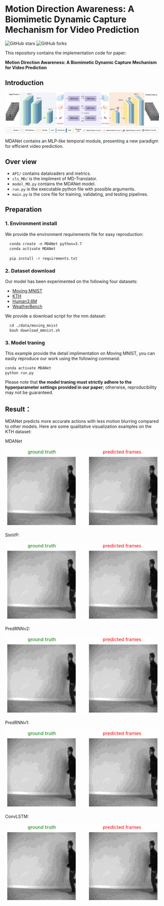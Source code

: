 # Motion Direction Awareness: A Biomimetic Dynamic Capture Mechanism for Video Prediction
![GitHub stars](https://img.shields.io/github/stars/LintureGrant/MDANet)  ![GitHub forks](https://img.shields.io/github/forks/LintureGrant/MDANet?color=green) 

This repository contains the implementation code for paper:

__Motion Direction Awareness: A Biomimetic Dynamic Capture Mechanism for Video Prediction__

## Introduction

![MDANet](/img/overview.png)


MDANet contains an MLP-like temporal module, presenting a new paradigm for efficient video prediction. 

## Over view

* `API/` contains dataloaders and metrics.
* `cls_MD/` is the impliment of MD-Translator.
* `model_MD.py` contains the MDANet model.
* `run.py` is the executable python file with possible arguments.
* `main.py` is the core file for training, validating, and testing pipelines.

## Preparation

### 1. Environment install
We provide the environment requirements file for easy reproduction:
```
  conda create -n MDANet python=3.7
  conda activate MDANet

  pip install -r requirements.txt
```
### 2. Dataset download

Our model has been experimented on the following four datasets:
* [Moving MNIST](http://www.cs.toronto.edu/~nitish/unsupervised_video/)
* [KTH](https://www.csc.kth.se/cvap/actions/)
* [Human3.6M](http://vision.imar.ro/human3.6m/description.php) 
* [WeatherBench](https://github.com/pangeo-data/WeatherBench)

We provide a download script for the mm dataset:

```
  cd ./data/moving_mnist
  bash download_mmnist.sh 
```

### 3. Model traning

This example provide the detail implimentation on Moving MNIST, you can easliy reproduce our work using the following command:

```
conda activate MDANet
python run.py             
```
Please note that __the model traning must strictly adhere to the hyperparameter settings provided in our paper__; otherwise, reproducibility may not be guaranteed.

## Result：

MDANet predicts more accurate actions with less motion blurring compared to other models. Here are some qualitative visualization examples on the KTH dataset:


MDANet


![MDANet](/img/mda.gif "Magic Gardens")


SimVP:

![MDANet](/img/simvp.gif "Magic Gardens")

PredRNNv2:

![MDANet](/img/predv2.gif "Magic Gardens")

PredRNNv1:

![MDANet](/img/predv1.gif "Magic Gardens")

ConvLSTM:

![MDANet](/img/convlstm.gif "Magic Gardens")